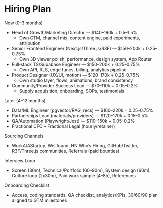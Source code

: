 # Hiring Plan

Now (0–3 months)
- Head of Growth/Marketing Director — $140–190k + 0.5–1.5%
  - Own GTM, channel mix, content engine, paid experiments, attribution
- Senior Frontend Engineer (Next.js/Three.js/R3F) — $150–200k + 0.25–0.75%
  - Own 3D viewer polish, performance, design system, App Router
- Full‑stack TS/Supabase Engineer — $150–200k + 0.25–0.75%
  - Own API, RLS, edge funcs, billing, analytics pipeline
- Product Designer (UX/UI, motion) — $120–170k + 0.25–0.75%
  - Own studio layer, flows, animations, brand consistency
- Community/Provider Success Lead — $70–110k + 0.05–0.2%
  - Supply acquisition, onboarding, SOPs, testimonials

Later (4–12 months)
- Data/ML Engineer (pgvector/RAG, recs) — $160–220k + 0.25–0.75%
- Partnerships Lead (materials/providers) — $120–170k + 0.15–0.5%
- QA/Automation (Playwright/Jest) — $110–150k + 0.05–0.2%
- Fractional CFO • Fractional Legal (hourly/retainer)

Sourcing Channels
- WorkAtAStartup, Wellfound, HN Who’s Hiring, GitHub/Twitter, R3F/Three.js communities, Referrals (paid bounties)

Interview Loop
- Screen (30m), Technical/Portfolio (60–90m), System design (60m), Culture loop (2x30m), Paid work sample (4–8h), References

Onboarding Checklist
- Access, coding standards, QA checklist, analytics/KPIs, 30/60/90 plan aligned to GTM milestones
